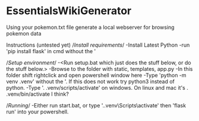 # EssentialsWikiGenerator
Using your pokemon.txt file generate a local webserver for browsing pokemon data

Instructions (untested yet)
/*Install requirements*/
-Install Latest Python
-run 'pip install flask' in cmd without the '

/*Setup environment*/
-<Run setup.bat which just does the stuff below, or do the stuff below.>
-Browse to the folder with static, templates, app.py
-In this folder shift rightclick and open powershell window here
-Type 'python -m venv .venv' without the '. If this does not work try python3 instead of python.
-Type '. .venv/scripts/activate' on windows. On linux and mac it's . .venv/bin/activate I think?

/*Running*/
-Either run start.bat, or type '.\.venv\Scripts\activate' then 'flask run' into your powershell.